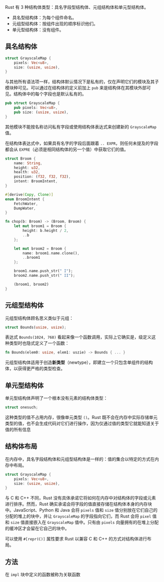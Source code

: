 Rust 有 3 种结构体类型：具名字段型结构体、元组结构体和单元型结构体。

- 具名型结构体：为每个组件命名。
- 元组型结构体：按组件出现的顺序标识他们。
- 单元型结构体：没有组件。

## 具名结构体

```rust
struct GrayscaleMap {
    pixels: Vec<u8>,
    size: (usize, usize),
}
```

与其他所有语法项一样，结构体默认情况下是私有的，仅在声明它们的模块及其子模块种可见。可以通过在结构体的定义前加上 `pub` 来是结构体在其模块外部可见。结构体中的每个字段也是默认私有的。

```rust
pub struct GrayscaleMap {
    pub pixels: Vec<u8>,
    pub size: (usize, usize),
}
```

其他模块不能按名称访问私有字段或使用结构体表达式来创建新的 `GrayscaleMap` 值。

在结构体表达式中，如果具有名字的字段后面跟着 `.. EXPR`，则任何未提及的字段都会从 `EXPRE`（必须是相同结构体的另一个值）中获取它们的值。

```rust
struct Broom {
    name: String,
    height: u32,
    health: u32,
    position: (f32, f32, f32),
    intent: BroomIntent,
}

#[derive(Copy, Clone)]
enum BroomIntent {
    FetchWater,
    DumpWater,
}

fn chop(b: Broom) -> (Broom, Broom) {
    let mut broom1 = Broom {
        height: b.height / 2,
        ..b
    };

    let mut broom2 = Broom {
        name: broom1.name.clone(),
        ..broom1
    };

    broom1.name.push_str(" I");
    broom2.name.push_str(" II");

    (broom1, broom2)
}
```

## 元组型结构体

元组型结构体顾名思义类似于元组：

```rust
struct Bounds(usize, usize);
```

表达式 `Bounds(1024, 768)` 看起来像一个函数调用，实际上它确实是，级定义这种类型时也隐式定义了一个函数：

```rust
fn Bounds(elem0: usize, elem1: uszie) -> Bounds { ... }
```

元组型结构体适用于创造**新类型**（newtype），即建立一个只包含单组件的结构体，以获得更严格的类型检查。

## 单元型结构体

单元型结构体声明了一个根本没有元素的结构体类型：

```rust
struct onesuch;
```

这种类型的值不占用内存，很像单元类型 `()`。Rust 既不会在内存中实际存储单元类型的值，也不会生成代码对它们进行操作，因为仅通过值的类型它就能知道关于值的所有信息

## 结构体布局

在内存中，具名字段结构体和元组型结构体是一样的：值的集合以特定的方式在内存中布局。

```rust
struct GrayscaleMap {
    pixels: Vec<u8>,
    size: (usize, usize),
}
```

与 C 和 C++ 不同，Rust 没有具体承诺它将如何在内存中对结构体的字段或元素进行排序。然而，Rust 确实承诺会将字段的值直接存储在结构体本身的内存块中。JavaScript、Python 和 Java 会将 `pixels` 值和 `size` 值分别放在它们自己的分配的堆上的块中，并让 `GrayscaleMap` 的字段指向它们，而 Rust 会将 `pixel` 值和 `size` 值直接嵌入在 `GrayscaleMap` 值中。只有由 `pixels` 向量拥有的在堆上分配的缓冲区才会留在它自己的块中。

可以使用 `#[repr(C)]` 属性要求 Rust 以兼容 C 和 C++ 的方式对结构体进行布局。

## 方法

在 `impl` 块中定义的函数被称为关联函数